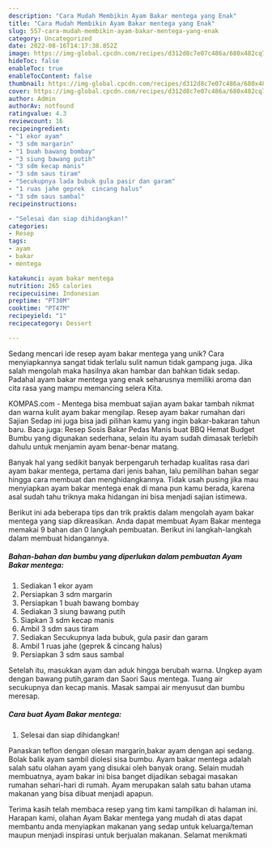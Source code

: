 ```yaml
---
description: "Cara Mudah Membikin Ayam Bakar mentega yang Enak"
title: "Cara Mudah Membikin Ayam Bakar mentega yang Enak"
slug: 557-cara-mudah-membikin-ayam-bakar-mentega-yang-enak
category: Uncategorized
date: 2022-08-16T14:17:38.852Z
image: https://img-global.cpcdn.com/recipes/d312d8c7e07c486a/680x482cq70/ayam-bakar-mentega-foto-resep-utama.jpg
hideToc: false
enableToc: true
enableTocContent: false
thumbnail: https://img-global.cpcdn.com/recipes/d312d8c7e07c486a/680x482cq70/ayam-bakar-mentega-foto-resep-utama.jpg
cover: https://img-global.cpcdn.com/recipes/d312d8c7e07c486a/680x482cq70/ayam-bakar-mentega-foto-resep-utama.jpg
author: Admin
authorAv: notfound
ratingvalue: 4.3
reviewcount: 16
recipeingredient:
- "1 ekor ayam"
- "3 sdm margarin"
- "1 buah bawang bombay"
- "3 siung bawang putih"
- "3 sdm kecap manis"
- "3 sdm saus tiram"
- "Secukupnya lada bubuk gula pasir dan garam"
- "1 ruas jahe geprek  cincang halus"
- "3 sdm saus sambal"
recipeinstructions:

- "Selesai dan siap dihidangkan!"
categories:
- Resep
tags:
- ayam
- bakar
- mentega

katakunci: ayam bakar mentega 
nutrition: 265 calories
recipecuisine: Indonesian
preptime: "PT30M"
cooktime: "PT47M"
recipeyield: "1"
recipecategory: Dessert

---
```





Sedang mencari ide resep ayam bakar mentega yang unik? Cara menyiapkannya sangat tidak terlalu sulit namun tidak gampang juga. Jika salah mengolah maka hasilnya akan hambar dan bahkan tidak sedap. Padahal ayam bakar mentega yang enak seharusnya memiliki aroma dan cita rasa yang mampu memancing selera Kita.





KOMPAS.com - Mentega bisa membuat sajian ayam bakar tambah nikmat dan warna kulit ayam bakar mengilap. Resep ayam bakar rumahan dari Sajian Sedap ini juga bisa jadi pilihan kamu yang ingin bakar-bakaran tahun baru. Baca juga: Resep Sosis Bakar Pedas Manis buat BBQ Hemat Budget Bumbu yang digunakan sederhana, selain itu ayam sudah dimasak terlebih dahulu untuk menjamin ayam benar-benar matang.

Banyak hal yang sedikit banyak berpengaruh terhadap kualitas rasa dari ayam bakar mentega, pertama dari jenis bahan, lalu pemilihan bahan segar hingga cara membuat dan menghidangkannya. Tidak usah pusing jika mau menyiapkan ayam bakar mentega enak di mana pun kamu berada, karena asal sudah tahu triknya maka hidangan ini bisa menjadi sajian istimewa.






Berikut ini ada beberapa tips dan trik praktis dalam mengolah ayam bakar mentega yang siap dikreasikan. Anda dapat membuat Ayam Bakar mentega memakai 9 bahan dan 0 langkah pembuatan. Berikut ini langkah-langkah dalam membuat hidangannya.

<!--inarticleads1-->

##### Bahan-bahan dan bumbu yang diperlukan dalam pembuatan Ayam Bakar mentega:

1. Sediakan 1 ekor ayam
1. Persiapkan 3 sdm margarin
1. Persiapkan 1 buah bawang bombay
1. Sediakan 3 siung bawang putih
1. Siapkan 3 sdm kecap manis
1. Ambil 3 sdm saus tiram
1. Sediakan Secukupnya lada bubuk, gula pasir dan garam
1. Ambil 1 ruas jahe (geprek &amp; cincang halus)
1. Persiapkan 3 sdm saus sambal


Setelah itu, masukkan ayam dan aduk hingga berubah warna. Ungkep ayam dengan bawang putih,garam dan Saori Saus mentega. Tuang air secukupnya dan kecap manis. Masak sampai air menyusut dan bumbu meresap. 

<!--inarticleads2-->

##### Cara buat Ayam Bakar mentega:


1. Selesai dan siap dihidangkan!

Panaskan teflon dengan olesan margarin,bakar ayam dengan api sedang. Bolak balik ayam sambil diolesi sisa bumbu. Ayam bakar mentega adalah salah satu olahan ayam yang disukai oleh banyak orang. Selain mudah membuatnya, ayam bakar ini bisa banget dijadikan sebagai masakan rumahan sehari-hari di rumah. Ayam merupakan salah satu bahan utama makanan yang bisa dibuat menjadi apapun. 

Terima kasih telah membaca resep yang tim kami tampilkan di halaman ini. Harapan kami, olahan Ayam Bakar mentega yang mudah di atas dapat membantu anda menyiapkan makanan yang sedap untuk keluarga/teman maupun menjadi inspirasi untuk berjualan makanan. Selamat menikmati
